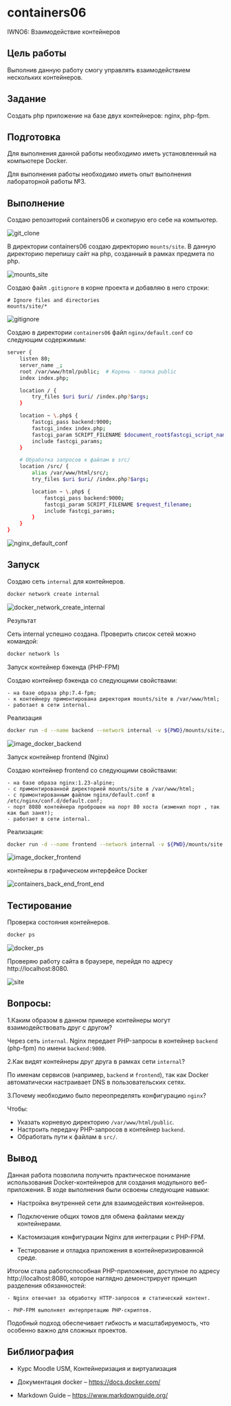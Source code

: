 # containers06

IWNO6: Взаимодействие контейнеров

## Цель работы

Выполнив данную работу смогу управлять взаимодействием нескольких контейнеров.

## Задание

Создать php приложение на базе двух контейнеров: nginx, php-fpm.

## Подготовка

Для выполнения данной работы необходимо иметь установленный на компьютере Docker.

Для выполнения работы необходимо иметь опыт выполнения лабораторной работы №3.

## Выполнение

Создаю репозиторий containers06 и скопирую его себе на компьютер.

![git_clone](images/image_git_clone.png)

В директории containers06 создаю директорию `mounts/site`. В данную директорию перепишу сайт на php, созданный в рамках предмета по php.

![mounts_site](images/image_mounts_site.png)

Создаю файл `.gitignore` в корне проекта и добавляю в него строки:

```
# Ignore files and directories
mounts/site/*
```

![gitignore](images/image_gitignore.png)

Создаю в директории `containers06` файл `nginx/default.conf` со следующим содержимым:

```bash
server {
    listen 80;
    server_name _;
    root /var/www/html/public;  # Корень - папка public
    index index.php;

    location / {
        try_files $uri $uri/ /index.php?$args;
    }

    location ~ \.php$ {
        fastcgi_pass backend:9000;
        fastcgi_index index.php;
        fastcgi_param SCRIPT_FILENAME $document_root$fastcgi_script_name;
        include fastcgi_params;
    }

    # Обработка запросов к файлам в src/
    location /src/ {
        alias /var/www/html/src/;
        try_files $uri $uri/ /index.php?$args;

        location ~ \.php$ {
            fastcgi_pass backend:9000;
            fastcgi_param SCRIPT_FILENAME $request_filename;
            include fastcgi_params;
        }
    }
}
```

![nginx_default_conf](images/image_nginx_default_conf.png)

## Запуск

Создаю сеть `internal` для контейнеров.

```bash
docker network create internal
```

![docker_network_create_internal](image_docker_network_create_internal.png)

Результат

Сеть internal успешно создана. Проверить список сетей можно командой:

```bash
docker network ls
```

Запуск контейнер бэкенда (PHP-FPM)

Создаю контейнер бэкенда со следующими свойствами:

    - на базе образа php:7.4-fpm;
    - к контейнеру примонтирована директория mounts/site в /var/www/html;
    - работает в сети internal.

Реализация

```bash
docker run -d --name backend --network internal -v ${PWD}/mounts/site:/var/www/html php:7.4-fpm
```

![image_docker_backend](images/image_docker_backend.png)

Запуск контейнер frontend (Nginx)

Создаю контейнер frontend со следующими свойствами:

    - на базе образа nginx:1.23-alpine;
    - с примонтированной директорией mounts/site в /var/www/html;
    - с примонтированным файлом nginx/default.conf в /etc/nginx/conf.d/default.conf;
    - порт 8080 контейнера проброшен на порт 80 хоста (изменил порт , так как был занят);
    - работает в сети internal.

Реализация:

```bash
docker run -d --name frontend --network internal -v ${PWD}/mounts/site:/var/www/html -v ${PWD}/nginx/default.conf:/etc/nginx/conf.d/default.conf -p 8080:80 nginx:1.23-alpine
```

![image_docker_frontend](images/image_docker_frontend.png)

контейнеры в графическом интерфейсе Docker

![containers_back_end_front_end](images/image_containers_back_end_front_end.png)

## Тестирование

Проверка состояния контейнеров.

```bash
docker ps
```

![docker_ps](images/image_docker_ps.png)

Проверяю работу сайта в браузере, перейдя по адресу http://localhost:8080.

![site](images/Screenshot_site.png)

## Вопросы:

1.Каким образом в данном примере контейнеры могут взаимодействовать друг с другом?

Через сеть `internal`. Nginx передает PHP-запросы в контейнер `backend` (php-fpm) по имени `backend:9000`.

2.Как видят контейнеры друг друга в рамках сети `internal`?

По именам сервисов (например, `backend` и `frontend`), так как Docker автоматически настраивает DNS в пользовательских сетях.

3.Почему необходимо было переопределять конфигурацию `nginx`?

Чтобы:

- Указать корневую директорию `/var/www/html/public`.
- Настроить передачу PHP-запросов в контейнер `backend`.
- Обработать пути к файлам в `src/`.

## Вывод

Данная работа позволила получить практическое понимание использования Docker-контейнеров для создания модульного веб-приложения. В ходе выполнения были освоены следующие навыки:

- Настройка внутренней сети для взаимодействия контейнеров.

- Подключение общих томов для обмена файлами между контейнерами.

- Кастомизация конфигурации Nginx для интеграции с PHP-FPM.

- Тестирование и отладка приложения в контейнеризированной среде.

Итогом стала работоспособная PHP-приложение, доступное по адресу http://localhost:8080, которое наглядно демонстрирует принцип разделения обязанностей:

    - Nginx отвечает за обработку HTTP-запросов и статический контент.

    - PHP-FPM выполняет интерпретацию PHP-скриптов.

Подобный подход обеспечивает гибкость и масштабируемость, что особенно важно для сложных проектов.

## Библиография

- Курс Moodle USM, Контейнеризация и виртуализация

- Документация docker – https://docs.docker.com/

- Markdown Guide – https://www.markdownguide.org/
